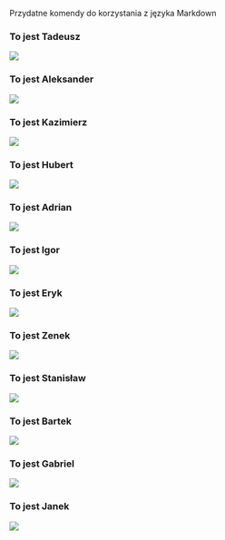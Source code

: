 Przydatne komendy do korzystania z języka Markdown

### To jest Tadeusz

<img src = "https://raw.githubusercontent.com/szymonmackowiak/hobbytes/main/img/hobbit1a.png" >

### To jest Aleksander

<img src = "https://raw.githubusercontent.com/szymonmackowiak/hobbytes/3496950f2f38cd3a0d0b7d492567296334621938/img/hobbit1b.png">

### To jest Kazimierz

<img src = "https://raw.githubusercontent.com/szymonmackowiak/hobbytes/3496950f2f38cd3a0d0b7d492567296334621938/img/hobbit2a.png">

### To jest Hubert

<img src = "https://raw.githubusercontent.com/szymonmackowiak/hobbytes/3496950f2f38cd3a0d0b7d492567296334621938/img/hobbit2b.png">

### To jest Adrian

<img src = "https://raw.githubusercontent.com/szymonmackowiak/hobbytes/3496950f2f38cd3a0d0b7d492567296334621938/img/hobbit3a.png">

### To jest Igor

<img src = "https://raw.githubusercontent.com/szymonmackowiak/hobbytes/3496950f2f38cd3a0d0b7d492567296334621938/img/hobbit3b.png">

### To jest Eryk

<img src = "https://raw.githubusercontent.com/szymonmackowiak/hobbytes/3496950f2f38cd3a0d0b7d492567296334621938/img/hobbit4a.png">

### To jest Zenek 

<img src = "https://raw.githubusercontent.com/szymonmackowiak/hobbytes/3496950f2f38cd3a0d0b7d492567296334621938/img/hobbit5a.png">

### To jest Stanisław

<img src = "https://raw.githubusercontent.com/szymonmackowiak/hobbytes/3496950f2f38cd3a0d0b7d492567296334621938/img/hobbit6a.png">

### To jest Bartek

<img src = "https://raw.githubusercontent.com/szymonmackowiak/hobbytes/3496950f2f38cd3a0d0b7d492567296334621938/img/hobbit6b.png">

### To jest Gabriel

<img src = "https://raw.githubusercontent.com/szymonmackowiak/hobbytes/3496950f2f38cd3a0d0b7d492567296334621938/img/hobbit7a.png">

### To jest Janek

<img src = "https://raw.githubusercontent.com/szymonmackowiak/hobbytes/3496950f2f38cd3a0d0b7d492567296334621938/img/hobbit7b.png">

